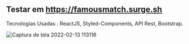 ## Testar em https://famousmatch.surge.sh

Tecnologias Usadas : ReactJS, Styled-Components, API Rest, Bootstrap.

![Captura de tela 2022-02-13 113116](https://user-images.githubusercontent.com/88292112/154257131-d127eba1-27cd-4c53-8598-25ed91e20eab.png)
